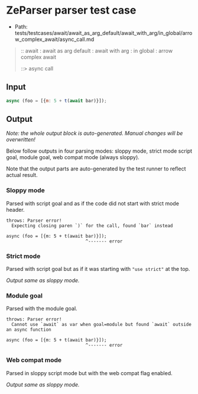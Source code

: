 # ZeParser parser test case

- Path: tests/testcases/await/await_as_arg_default/await_with_arg/in_global/arrow_complex_await/async_call.md

> :: await : await as arg default : await with arg : in global : arrow complex await
>
> ::> async call

## Input

`````js
async (foo = [{m: 5 + t(await bar)}]);
`````

## Output

_Note: the whole output block is auto-generated. Manual changes will be overwritten!_

Below follow outputs in four parsing modes: sloppy mode, strict mode script goal, module goal, web compat mode (always sloppy).

Note that the output parts are auto-generated by the test runner to reflect actual result.

### Sloppy mode

Parsed with script goal and as if the code did not start with strict mode header.

`````
throws: Parser error!
  Expecting closing paren `)` for the call, found `bar` instead

async (foo = [{m: 5 + t(await bar)}]);
                              ^------- error
`````

### Strict mode

Parsed with script goal but as if it was starting with `"use strict"` at the top.

_Output same as sloppy mode._

### Module goal

Parsed with the module goal.

`````
throws: Parser error!
  Cannot use `await` as var when goal=module but found `await` outside an async function

async (foo = [{m: 5 + t(await bar)}]);
                              ^------- error
`````


### Web compat mode

Parsed in sloppy script mode but with the web compat flag enabled.

_Output same as sloppy mode._
